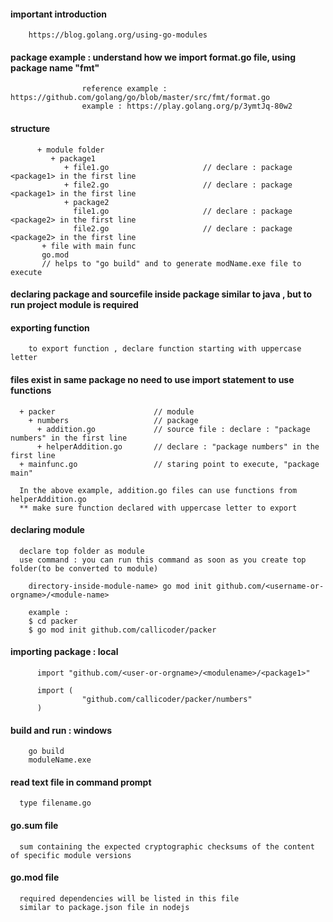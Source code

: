 #### important introduction

        https://blog.golang.org/using-go-modules

#### package example : understand how we import format.go file, using package name "fmt"

                    reference example : https://github.com/golang/go/blob/master/src/fmt/format.go
                    example : https://play.golang.org/p/3ymtJq-80w2
#### structure          

          + module folder
             + package1
                + file1.go                     // declare : package <package1> in the first line
                + file2.go                     // declare : package <package1> in the first line     
                + package2
                  file1.go                     // declare : package <package2> in the first line      
                  file2.go                     // declare : package <package2> in the first line      
           + file with main func
           go.mod      
           // helps to "go build" and to generate modName.exe file to execute  
           
           
#### declaring package and sourcefile inside package similar to java , but to run project module is required


#### exporting function 

        to export function , declare function starting with uppercase letter

#### files exist in same package no need to use import statement to use functions

      + packer                      // module
        + numbers                   // package
          + addition.go             // source file : declare : "package numbers" in the first line
          + helperAddition.go       // declare : "package numbers" in the first line              
      + mainfunc.go                 // staring point to execute, "package main"
      
      In the above example, addition.go files can use functions from helperAddition.go
      ** make sure function declared with uppercase letter to export
         
         
#### declaring module

      declare top folder as module      
      use command : you can run this command as soon as you create top folder(to be converted to module)
        
        directory-inside-module-name> go mod init github.com/<username-or-orgname>/<module-name>
      
        example : 
        $ cd packer
        $ go mod init github.com/callicoder/packer
        
#### importing package : local

          import "github.com/<user-or-orgname>/<modulename>/<package1>"

          import (
                    "github.com/callicoder/packer/numbers"
          )
        
#### build and run : windows

        go build
        moduleName.exe
        
        
####  read text file in command prompt

      type filename.go
      
      
#### go.sum file

      sum containing the expected cryptographic checksums of the content of specific module versions
      
#### go.mod file

      required dependencies will be listed in this file
      similar to package.json file in nodejs
      
      
      
         
